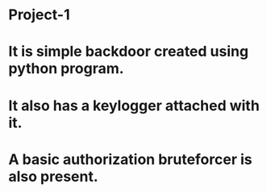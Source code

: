 # Project-1
# It is simple backdoor created using python program.
# It also has a keylogger attached with it.
# A basic authorization bruteforcer is also present.
